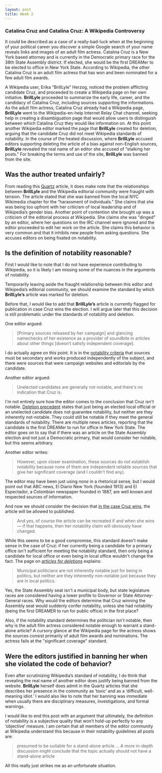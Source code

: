 ```yaml
---
layout: post
title: Week 2
---
```


### Catalina Cruz and Catalina Cruz: A Wikipedia Controversy

It could be described as a case of a really-bad-luck when at the beginning of your political career you discover a simple Google search of your name reveals links and images of an adult film actress. Catalina Cruz is a New York based attorney and is currently in the Democratic primary race for the 38th State Assembly district. If elected, she would be the first DREAMer to be elected to office in New York State. According to Wikipedia, the other Catalina Cruz is an adult film actress that has won and been nominated for a few adult film awards.

A Wikipedia user, Erika “BrillLyle” Herzog, noticed the problem afflicting candidate Cruz, and proceeded to create a Wikipedia page on her own initiative. **BrillLyle** proceeded to summarize the early life, career, and the candidacy of Catalina Cruz, including sources supporting the informations. As the adult film actress, Catalina Cruz already had a Wikipedia page, **BrillLyle** went to the Wikipedia-en-help Internet Relay Chat channel, seeking help in creating a disambiguation page that would allow users to distinguish between which Catalina Cruz they would like information on. At this point another Wikipedia editor marked the page that **BrillLyle** created for deletion, arguing that the candidate Cruz did not meet Wikipedia standards of notability. In the course of the heated discussion, where **BrillLyle** accused editors supporting deleting the article of a bias against non-English sources, **BrillLyle** revealed the real name of an editor she accused of “stalking her posts.” For breaking the terms and use of the site, **BrillLyle** was banned from the site.

## Was the author treated unfairly?

From reading this [Quartz](https://qz.com/1352568/running-for-office-is-hard-when-you-have-a-porn-stars-name-this-makes-it-worse/) article, it does make note that the relationships between **BrillLyle** and the Wikipedia editorial community were fraught with tension. The article stated that she was banned from the local NYC Wikimedia chapter for the “harassment of individuals.” She claims that she was being too upfront with her criticism of local leadership and of Wikipedia’s gender bias. Another point of contention she brought up was a criticism of the editorial process at Wikipedia. She claims she was "dinged" by an editor, where her questions on the IRC channel were ignored and the editor proceeded to edit her work on the article. She claims this behavior is very common and that it inhibits new people from asking questions. She accuses editors on being fixated on notability.

## Is the definition of notability reasonable?

First I would like to note that I do not have experience contributing to Wikipedia, so it is likely I am missing some of the nuances in the arguments of notability.

Temporarily leaving aside the fraught relationship between this editor and Wikipedia’s editorial community, we should examine the standard by which **BrillLyle’s** article was marked for deletion.

Before that, I would like to add that **BrillLyle’s** article is currently flagged for publication in case Cruz wins the election. I will argue later that this decision is still problematic under the standards of notability and deletion.

One editor argued:
>[Primary sources released by her campaign] and glancing namechecks of her existence as a provider of soundbite in articles about other things [doesn’t satisfy independent coverage].

I do actually agree on this point. It is in the [notability criteria](https://en.wikipedia.org/wiki/Wikipedia:Notability#General_notability_guideline) that sources must be secondary and works produced independently of the subject, and there were sources that were campaign websites and editorials by the candidate.

Another editor argued:
>Unelected candidates are generally not notable, and there's no indication that Cruz is.

I'm not entirely sure how the editor comes to the conclusion that Cruz isn't notable. [Deletion precedent](https://en.wikipedia.org/wiki/Wikipedia:Articles_for_deletion/Common_outcomes#Politicians) states that just being an elected local official or an unelected candidate does not guarantee notability, but neither are they inherently not-notable. They could still be notable if they meet the general standards of notability. There are multiple news articles, reporting that the candidate is the first DREAMer to run for office in New York State. The editor goes on to say that if there was an article on the State Assembly election and not just a Democratic primary, that would consider her notable, but this seems arbitrary.

Another editor writes:
>However, upon closer examination, these sources do not establish notability because none of them are independent reliable sources that give her significant coverage (and I couldn't find any).

The editor may have been just using *none* in a rhetorical sense, but I would point out that ABC news, El Diario New York (founded 1913) and El Espectador, a Colombian newspaper founded in 1887, are well known and respected sources of information.

And now we should consider the decision that [in the case Cruz wins](https://en.wikipedia.org/wiki/Wikipedia:Articles_for_deletion/Common_outcomes#Candidates), the article will be allowed to published.
>And yes, of course the article can be recreated if and when she wins — if that happens, then her notability claim will obviously have changed.

While this seems to be a good compromise, this standard doesn't make sense in the case of Cruz: if her currently being a candidate for a primary office isn't sufficient for meeting the notability standard, then only being a candidate for local office or even being in local office wouldn't change the fact. The page on [*articles for deletions*](https://en.wikipedia.org/wiki/Wikipedia:Articles_for_deletion/Common_outcomes#Local_politicians) explains:
>Municipal politicians are not inherently notable just for being in politics, but neither are they inherently non-notable just because they are in local politics.

Yes, the State Assembly seat isn't a municipal body, but state legislature races are considered having a lower profile to Governor or State Attorney-General races. Why would the editors determine that Cruz winning the Assembly seat would suddenly confer notability, unless she had notability (being the first DREAMER to run for public office) in the first place?

Also, if the notability standard determines the politician isn't notable, then why is the adult film actress considered notable enough to warrant a stand-alone article? A cursory glance at the Wikipedia page for the actress shows the sources consist primarily of adult film awards and nominations. The actress fails at the "significant coverage" standard.

## Were the editors justified in banning her when she violated the code of behavior?

Even after scrutinizing Wikipedia’s standard of notability, I do think that revealing the real name of another editor does justify being banned from the website. **BrillLyle** herself does admit in the Quartz articles that she describes her presence in the community as ‘toxic’ and as a ‘difficult, well-meaning idiot.’ I would also like to note that her banning was immediate when usually there are disciplinary measures, investigations, and formal warnings.

I would like to end this post with an argument that ultimately, the definition of notability is a subjective quality that won’t hold-up perfectly to any ‘objective’ measure. I am certain that all members of the editor community at Wikipedia understand this because in their notability guidelines all posts are:
>presumed to be suitable for a stand-alone article … A more in-depth discussion might conclude that the topic actually should not have a stand-alone article

All this really just strikes me as an unfortunate situation.
